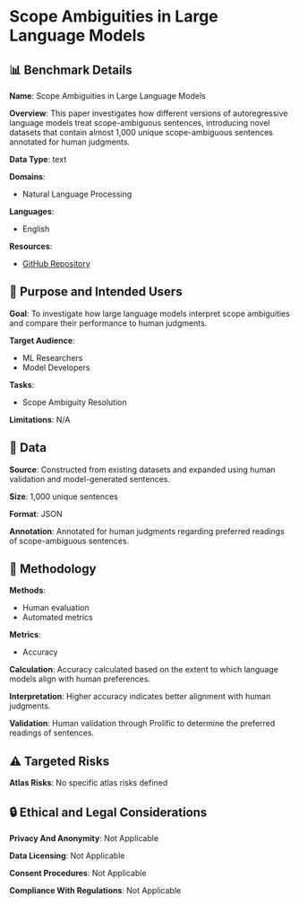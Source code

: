 # Scope Ambiguities in Large Language Models

## 📊 Benchmark Details

**Name**: Scope Ambiguities in Large Language Models

**Overview**: This paper investigates how different versions of autoregressive language models treat scope-ambiguous sentences, introducing novel datasets that contain almost 1,000 unique scope-ambiguous sentences annotated for human judgments.

**Data Type**: text

**Domains**:
- Natural Language Processing

**Languages**:
- English

**Resources**:
- [GitHub Repository](https://github.com/McGill-NLP/scope-ambiguity)

## 🎯 Purpose and Intended Users

**Goal**: To investigate how large language models interpret scope ambiguities and compare their performance to human judgments.

**Target Audience**:
- ML Researchers
- Model Developers

**Tasks**:
- Scope Ambiguity Resolution

**Limitations**: N/A

## 💾 Data

**Source**: Constructed from existing datasets and expanded using human validation and model-generated sentences.

**Size**: 1,000 unique sentences

**Format**: JSON

**Annotation**: Annotated for human judgments regarding preferred readings of scope-ambiguous sentences.

## 🔬 Methodology

**Methods**:
- Human evaluation
- Automated metrics

**Metrics**:
- Accuracy

**Calculation**: Accuracy calculated based on the extent to which language models align with human preferences.

**Interpretation**: Higher accuracy indicates better alignment with human judgments.

**Validation**: Human validation through Prolific to determine the preferred readings of sentences.

## ⚠️ Targeted Risks

**Atlas Risks**:
No specific atlas risks defined

## 🔒 Ethical and Legal Considerations

**Privacy And Anonymity**: Not Applicable

**Data Licensing**: Not Applicable

**Consent Procedures**: Not Applicable

**Compliance With Regulations**: Not Applicable
